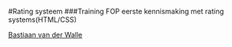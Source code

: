#Rating systeem 
###Training FOP
eerste kennismaking met rating systems(HTML/CSS)

[Bastiaan van der Walle](http://http://19724.hosts.ma-cloud.nl/Bewijzenmap/FOP/marathon/index.html)